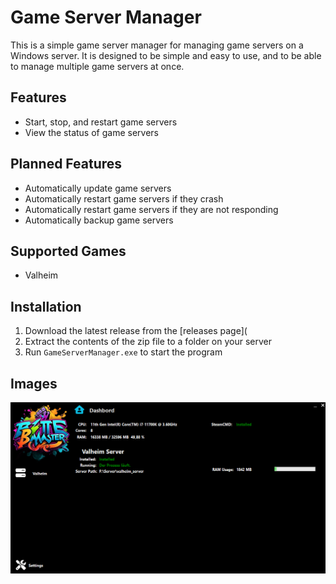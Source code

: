 # Game Server Manager

This is a simple game server manager for managing game servers on a Windows server. It is designed to be simple and easy to use, and to be able to manage multiple game servers at once.

## Features

- Start, stop, and restart game servers
- View the status of game servers

## Planned Features

- Automatically update game servers
- Automatically restart game servers if they crash
- Automatically restart game servers if they are not responding
- Automatically backup game servers

## Supported Games

- Valheim

## Installation

1. Download the latest release from the	[releases page](
2. Extract the contents of the zip file to a folder on your server
3. Run `GameServerManager.exe` to start the program

## Images

![Plot](Resources/MainWindow.png)